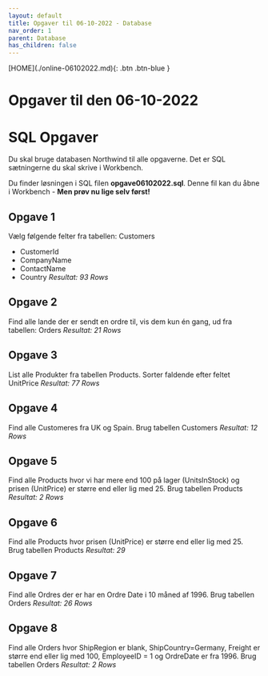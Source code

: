 ```yaml
---
layout: default
title: Opgaver til 06-10-2022 - Database
nav_order: 1
parent: Database
has_children: false
---
```

<span class="fs-1">
[HOME](./online-06102022.md){: .btn .btn-blue }
</span>

# Opgaver til den 06-10-2022

# SQL Opgaver
Du skal bruge databasen Northwind til alle opgaverne. Det er SQL sætningerne du skal skrive i Workbench.

Du finder løsningen i SQL filen **opgave06102022.sql**. Denne fil kan du åbne i Workbench - **Men prøv nu lige selv først!**

## Opgave 1
Vælg følgende felter fra tabellen: Customers
- CustomerId
- CompanyName
- ContactName
- Country
*Resultat: 93 Rows*     

## Opgave 2
Find alle lande der er sendt en ordre til, vis dem kun én gang, ud fra tabellen: Orders
*Resultat: 21 Rows*

## Opgave 3
List alle Produkter fra tabellen Products.
Sorter faldende efter feltet UnitPrice
*Resultat: 77 Rows*

## Opgave 4
Find alle Customeres fra UK og Spain.
Brug tabellen Customers
*Resultat: 12 Rows*

## Opgave 5
Find alle Products hvor vi har mere end 100 på lager (UnitsInStock) og prisen (UnitPrice) er større end eller lig med 25.
Brug tabellen Products
*Resultat: 2 Rows*

## Opgave 6
Find alle Products hvor prisen (UnitPrice) er større end eller lig med 25.
Brug tabellen Products
*Resultat: 29*

## Opgave 7
Find alle Ordres der er har en Ordre Date i 10 måned af 1996.
Brug tabellen Orders
*Resultat: 26 Rows*

## Opgave 8
Find alle Orders hvor ShipRegion er blank, ShipCountry=Germany, Freight er større end eller lig med 100, EmployeeID = 1 og OrdreDate er fra 1996.
Brug tabellen Orders
*Resultat: 2 Rows*
